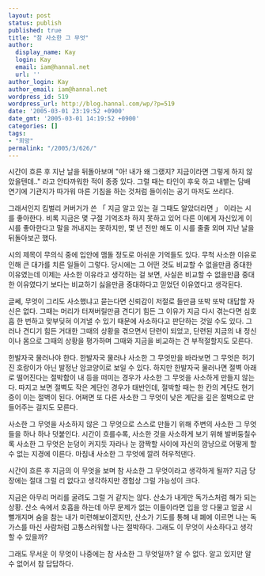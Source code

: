 ```yaml
---
layout: post
status: publish
published: true
title: "참 사소한 그 무엇"
author:
  display_name: Kay
  login: Kay
  email: iam@hannal.net
  url: ''
author_login: Kay
author_email: iam@hannal.net
wordpress_id: 519
wordpress_url: http://blog.hannal.com/wp/?p=519
date: '2005-03-01 23:19:52 +0900'
date_gmt: '2005-03-01 14:19:52 +0900'
categories: []
tags:
- "희망"
permalink: "/2005/3/626/"
---
```

<p>시간이 흐른 후 지난 날을 뒤돌아보며 "아! 내가 왜 그랬지? 지금이라면 그렇게 하지 않았을텐데.." 라고 안타까워한 적이 종종 있다. 그럴 때는 타인이 후욱 하고 내뱉는 담배 연기에 기관지가 따가워 마른 기침을 하는 것처럼 들이쉬는 공기 마저도 쓰리다.</p>
<p>그래서인지 킴벌리 커버거가 쓴 「 지금 알고 있는 걸 그때도 알았더라면 」 이라는 시를 좋아한다. 비록 지금은 몇 구절 기억조차 하지 못하고 있어 다른 이에게 자신있게 이 시를 좋아한다고 말을 꺼내지는 못하지만, 몇 년 전만 해도 이 시를 줄줄 외며 지난 날을 뒤돌아보곤 했다.</p>
<p>시의 제목이 무의식 중에 입안에 맴돌 정도로 아쉬운 기억들도 있다. 무척 사소한 이유로 인해 큰 대가를 치른 일들이 그렇다. 당시에는 그 어떤 것도 비교할 수 없을만큼 중대한 이유였는데 이제는 사소한 이유라고 생각하는 걸 보면, 사실은 비교할 수 없을만큼 중대한 이유였다기 보다는 비교하기 싫을만큼 중대하다고 믿었던 이유였다고 생각된다.</p>
<p>글쎄, 무엇이 그리도 사소했냐고 묻는다면 신뢰감이 저절로 들만큼 또박 또박 대답할 자신은 없다. 그때는 머리가 터져버릴만큼 견디기 힘든 그 이유가 지금 다시 겪는다면 심호흡 한 번하고 맞부딪혀 이겨낼 수 있기 때문에 사소하다고 판단하는 것일 수도 있다. 그러나 견디기 힘든 거대한 그때의 상황을 겪으면서 단련이 되었고, 단련된 지금의 내 정신이나 몸으로 그때의 상황을 평가하며 그때와 지금을 비교하는 건 부적절할지도 모른다.</p>
<p>한발자국 물러나야 한다. 한발자국 물러나 사소한 그 무엇만을 바라보면 그 무엇은 허기진 호랑이가 아닌 발정난 암코양이로 보일 수 있다. 하지만 한발자국 물러나면 절벽 아래로 떨어진다는 절박함이 내 등을 떠미는 경우가 사소한 그 무엇을 사소하게 만들지 않는다. 따지고 보면 절벽도 작은 계단인 경우가 태반인데, 절박할 때는 한 칸의 계단도 현기증이 이는 절벽이 된다. 어쩌면 또 다른 사소한 그 무엇이 낮은 계단을 깊은 절벽으로 만들어주는 걸지도 모른다.</p>
<p>사소한 그 무엇을 사소하지 않은 그 무엇으로 스스로 만들기 위해 주변의 사소한 그 무엇들을 하나 하나 덧붙인다. 시간이 흐를수록, 사소한 것을 사소하게 보기 위해 발버둥칠수록 사소한 그 무엇은 눈덩이 커지듯 자라나 눈 깜짝할 사이에 자신의 깜냥으로 어떻게 할 수 없는 지경에 이른다. 마침내 사소한 그 무엇에 깔려 허우적댄다.</p>
<p>시간이 흐른 후 지금의 이 무엇을 보며 참 사소한 그 무엇이라고 생각하게 될까? 지금 당장에는 절대 그럴 리 없다고 생각하지만 경험상 그럴 가능성이 크다.</p>
<p>지금은 아무리 머리를 굴려도 그럴 거 같지는 않다. 산소가 내게만 독가스처럼 해가 되는 상황. 산소 속에서 호흡을 하는데 아무 문제가 없는 이들이라면 입을 앙 다물고 얼굴 시뻘개지며 숨을 참는 내가 미련해보이겠지만, 산소가 기도를 통해 내 폐에 이르면 나는 독가스를 마신 사람처럼 고통스러워할 나는 절박하다. 그래도 이 무엇이 사소하다고 생각할 수 있을까?</p>
<p>그래도 무서운 이 무엇이 나중에는 참 사소한 그 무엇일까? 알 수 없다. 알고 있지만 알 수 없어서 참 답답하다.</p>
